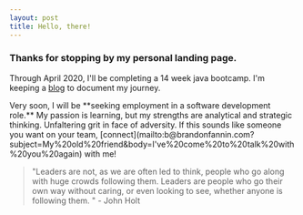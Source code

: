 ```yaml
---
layout: post
title: Hello, there! 
---
```

### Thanks for stopping by my personal landing page. 
Through April 2020, I'll be completing a 14 week java bootcamp. I'm keeping a [blog](https://www.brandonfannin.com/tech-elevator-blog/) to document my journey.

<p class="message">
Very soon, I will be **seeking employment in a software development role.** My passion is learning, but my strengths are analytical and strategic thinking. Unfaltering grit in face of adversity. If this sounds like someone you want on your team, [connect](mailto:b@brandonfannin.com?subject=My%20old%20friend&amp;body=I've%20come%20to%20talk%20with%20you%20again) with me!
</p>

  > "Leaders are not, as we are often led to think, people who go along with huge crowds following them. Leaders are people who go their own way without caring, or even looking to see, whether anyone is following them. " - John Holt